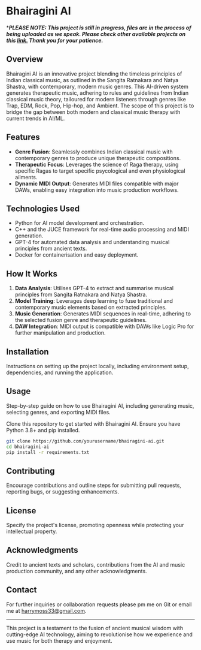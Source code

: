 # Bhairagini AI

****PLEASE NOTE: This project is still in progress, files are in the process of being uploaded as we speak. Please check other available projects on this [link.](https://github.com/HarryLMoss) Thank you for your patience.***

## Overview
Bhairagini AI is an innovative project blending the timeless principles of Indian classical music, as outlined in the Sangita Ratnakara and Natya Shastra, with contemporary, modern music genres. This AI-driven system generates therapeutic music, adhering to rules and guidelines from Indian classical music theory, tailoured for modern listeners through genres like Trap, EDM, Rock, Pop, Hip-hop, and Ambient. The scope of this project is to bridge the gap between both modern and classical music therapy with current trends in AI/ML.

## Features
- **Genre Fusion**: Seamlessly combines Indian classical music with contemporary genres to produce unique therapeutic compositions.
- **Therapeutic Focus**: Leverages the science of Raga therapy, using specific Ragas to target specific psycological and even physiological ailments.
- **Dynamic MIDI Output**: Generates MIDI files compatible with major DAWs, enabling easy integration into music production workflows.

## Technologies Used
- Python for AI model development and orchestration.
- C++ and the JUCE framework for real-time audio processing and MIDI generation.
- GPT-4 for automated data analysis and understanding musical principles from ancient texts.
- Docker for containerisation and easy deployment.

## How It Works
1. **Data Analysis**: Utilises GPT-4 to extract and summarise musical principles from Sangita Ratnakara and Natya Shastra.
2. **Model Training**: Leverages deep learning to fuse traditional and contemporary music elements based on extracted principles.
3. **Music Generation**: Generates MIDI sequences in real-time, adhering to the selected fusion genre and therapeutic guidelines.
4. **DAW Integration**: MIDI output is compatible with DAWs like Logic Pro for further manipulation and production.

## Installation
Instructions on setting up the project locally, including environment setup, dependencies, and running the application.

## Usage
Step-by-step guide on how to use Bhairagini AI, including generating music, selecting genres, and exporting MIDI files.

Clone this repository to get started with Bhairagini AI. Ensure you have Python 3.8+ and pip installed.
```bash
git clone https://github.com/yourusername/bhairagini-ai.git
cd bhairagini-ai
pip install -r requirements.txt
```

## Contributing
Encourage contributions and outline steps for submitting pull requests, reporting bugs, or suggesting enhancements.

## License
Specify the project's license, promoting openness while protecting your intellectual property.

## Acknowledgments
Credit to ancient texts and scholars, contributions from the AI and music production community, and any other acknowledgments.

## Contact
For further inquiries or collaboration requests please pm me on Git or email me at harrymoss33@gmail.com.

---

This project is a testament to the fusion of ancient musical wisdom with cutting-edge AI technology, aiming to revolutionise how we experience and use music for both therapy and enjoyment.

